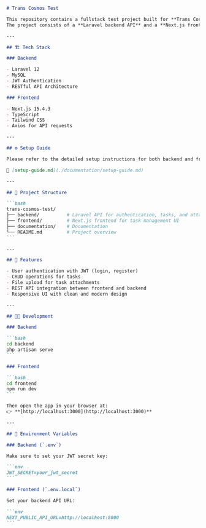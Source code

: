 ````markdown
# Trans Cosmos Test

This repository contains a fullstack test project built for **Trans Cosmos**.  
The project consists of a **Laravel backend API** and a **Next.js frontend** for task management, including authentication and file attachments.

---

## 🏗️ Tech Stack

### Backend

- Laravel 12
- MySQL
- JWT Authentication
- RESTful API Architecture

### Frontend

- Next.js 15.4.3
- TypeScript
- Tailwind CSS
- Axios for API requests

---

## ⚙️ Setup Guide

Please refer to the detailed setup instructions for both backend and frontend in the following file:

📄 [setup-guide.md](./documentation/setup-guide.md)

---

## 📁 Project Structure

```bash
trans-cosmos-test/
├── backend/          # Laravel API for authentication, tasks, and attachments
├── frontend/         # Next.js frontend for task management UI
├── documentation/    # Documentation
└── README.md         # Project overview
```

---

## 🚀 Features

- User authentication with JWT (login, register)
- CRUD operations for tasks
- File upload for task attachments
- REST API integration between frontend and backend
- Responsive UI with clean and modern design

---

## 🧑‍💻 Development

### Backend

```bash
cd backend
php artisan serve
```

### Frontend

```bash
cd frontend
npm run dev
```

Then open the app in your browser at:
👉 **[http://localhost:3000](http://localhost:3000)**

---

## 🪪 Environment Variables

### Backend (`.env`)

Make sure to set your JWT secret key:

```env
JWT_SECRET=your_jwt_secret
```

### Frontend (`.env.local`)

Set your backend API URL:

```env
NEXT_PUBLIC_API_URL=http://localhost:8000
```
````
